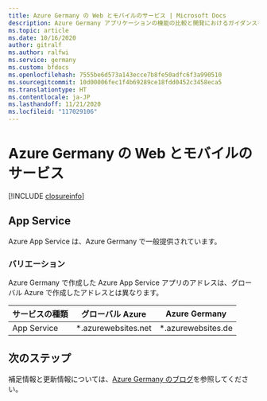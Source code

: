 ```yaml
---
title: Azure Germany の Web とモバイルのサービス | Microsoft Docs
description: Azure Germany アプリケーションの機能の比較と開発におけるガイダンスを示します。
ms.topic: article
ms.date: 10/16/2020
author: gitralf
ms.author: ralfwi
ms.service: germany
ms.custom: bfdocs
ms.openlocfilehash: 7555be6d573a143ecce7b8fe50adfc6f3a990510
ms.sourcegitcommit: 10d00006fec1f4b69289ce18fdd0452c3458eca5
ms.translationtype: HT
ms.contentlocale: ja-JP
ms.lasthandoff: 11/21/2020
ms.locfileid: "117029106"
---
```

# <a name="azure-germany-web-and-mobile-services"></a>Azure Germany の Web とモバイルのサービス

[!INCLUDE [closureinfo](../../includes/germany-closure-info.md)]

## <a name="app-service"></a>App Service
Azure App Service は、Azure Germany で一般提供されています。
### <a name="variations"></a>バリエーション
Azure Germany で作成した Azure App Service アプリのアドレスは、グローバル Azure で作成したアドレスとは異なります。

| サービスの種類 | グローバル Azure | Azure Germany |
| --- | --- | --- |
| App Service |*.azurewebsites.net |*.azurewebsites.de|



## <a name="next-steps"></a>次のステップ
補足情報と更新情報については、[Azure Germany のブログ](/archive/blogs/azuregermany/)を参照してください。